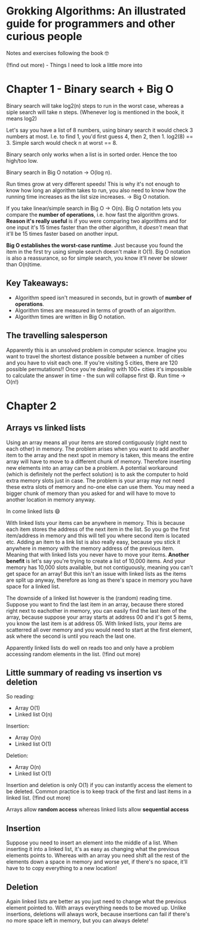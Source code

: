 # Grokking Algorithms: An illustrated guide for programmers and other curious people

Notes and exercises following the book :nerd_face:

(!find out more) - Things I need to look a little more into

# Chapter 1 - Binary search + Big O

Binary search will take log2(n) steps to run in the worst case, whereas a siple search will take n steps. (Whenever log is mentioned in the book, it means log2)

Let's say you have a list of 8 numbers, using binary search it would check 3 numbers at most. I.e. to find 1, you'd first guess 4, then 2, then 1. log2(8) == 3. Simple sarch would check n at worst == 8.

Binary search only works when a list is in sorted order. Hence the too high/too low.

Binary search in Big O notation -> O(log n).

Run times grow at very different speeds! This is why it's not enough to know how long an algorithm takes to run,
you also need to know how the running time increases as the list size increases. -> Big O notation.

If you take linear/simple search in Big O -> O(n). Big O notation lets you compare the **number of operations**, i.e. how fast the algorithm grows. **Reason it's really useful** is if you were comparing two algorithms and for one input it's 15 times faster than the other algorithm, it _doesn't_ mean that it'll be 15 times faster based on another input.

**Big O establishes the worst-case runtime**. Just because you found the item in the first try using simple search doesn't make it O(1). Big O notation is also a reassurance, so for simple search, you know it'll never be slower than O(n)time.

## Key Takeaways:

- Algorithm speed isn't measured in seconds, but in growth of **number of operations**.
- Algorithm times are measured in terms of growth of an algorithm.
- Algorithm times are written in Big O notation.

## The travelling salesperson

Apparently this is an unsolved problem in computer science. Imagine you want to travel the shortest distance possible between a number of cities and you have to visit each one.
If you're visiting 5 cities, there are 120 possible permutations!! Once you're dealing with 100+ cities it's impossible to calculate the answer in time - the sun will collapse first :smile:. Run time -> O(n!)

# Chapter 2

## Arrays vs linked lists

Using an array means all your items are stored contiguously (right next to each other) in memory.
The problem arises when you want to add another item to the array and the next spot in memory is taken,
this means the entire array will have to move to a different chunk of memory.
Therefore inserting new elements into an array can be a problem. A potential workaround
(which is definitely not the perfect solution) is to ask the computer to hold extra memory slots just in case.
The problem is your array may not need these extra slots of memory and no-one else can use them.
You may need a bigger chunk of memory than you asked for and will have to move to another location in memory anyway.

In come linked lists :smile:

With linked lists your items can be anywhere in memory. This is because each item stores the address of the next
item in the list. So you go the first item/address in memory and this will tell you where second item is located etc.
Adding an item to a link list is also really easy, because you stick it anywhere in memory with the memory address of the previous item.
Meaning that with linked lists you never have to move your items. **Another benefit** is let's say you're trying to create a list of 10,000 items.
And your memory has 10,000 slots available, but not contiguously, meaning you can't get space for an array!
But this isn't an issue with linked lists as the items are split up anyway, therefore as long as there's space in memory you have space for a linked list.

The downside of a linked list however is the (random) reading time. Suppose you want to find the last item in an array,
because there stored right next to eachother in memory, you can easily find the last item of the array, because
suppose your array starts at address 00 and it's got 5 items, you know the last item is at address 05.
With linked lists, your items are scatterred all over memory and you would need to start at the first element,
ask where the second is until you reach the last one.

Apparently linked lists do well on reads too and only have a problem accessing random elements in the list.
(!find out more)

## Little summary of reading vs insertion vs deletion

So reading:

- Array O(1)
- Linked list O(n)

Insertion:

- Array O(n)
- Linked list O(1)

Deletion:

- Array O(n)
- Linked list O(1)

Insertion and deletion is only O(1) if you can instantly access the element to be deleted.
Common practice is to keep track of the first and last items in a linked list. (!find out more)

Arrays allow **random access** whereas linked lists allow **sequential access**

## Insertion

Suppose you need to insert an element into the middle of a list. When inserting it into a linked list, it's as easy as changing what the previous elements points to.
Whereas with an array you need shift all the rest of the elements down a space in memory and worse yet, if there's no space, it'll have to to copy everything to a new location!

## Deletion

Again linked lists are better as you just need to change what the previous element pointed to. With arrays everything needs to be moved up.
Unlike insertions, deletions will always work, because insertions can fail if there's no more space left in memory,
but you can always delete!
